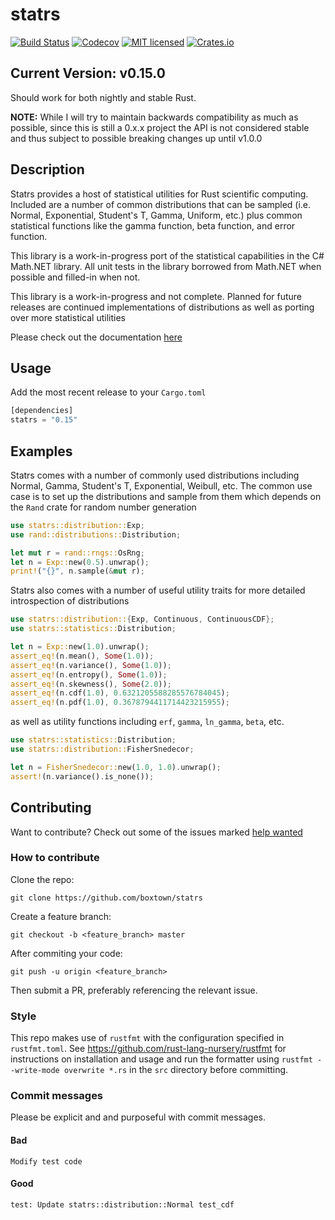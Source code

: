 # statrs

[![Build Status](https://travis-ci.org/boxtown/statrs.svg?branch=master)](https://travis-ci.org/boxtown/statrs)
[![Codecov](https://codecov.io/gh/boxtown/statrs/branch/master/graph/badge.svg)](https://codecov.io/gh/boxtown/statrs)
[![MIT licensed](https://img.shields.io/badge/license-MIT-blue.svg)](./LICENSE.md)
[![Crates.io](https://img.shields.io/crates/v/statrs.svg)](https://crates.io/crates/statrs)

## Current Version: v0.15.0

Should work for both nightly and stable Rust.

**NOTE:** While I will try to maintain backwards compatibility as much as possible, since this is still a 0.x.x project the API is not considered stable and thus subject to possible breaking changes up until v1.0.0

## Description

Statrs provides a host of statistical utilities for Rust scientific computing.
Included are a number of common distributions that can be sampled (i.e. Normal, Exponential,
Student's T, Gamma, Uniform, etc.) plus common statistical functions like the gamma function,
beta function, and error function.

This library is a work-in-progress port of the statistical capabilities
in the C# Math.NET library. All unit tests in the library borrowed from Math.NET when possible
and filled-in when not.

This library is a work-in-progress and not complete. Planned for future releases are continued implementations
of distributions as well as porting over more statistical utilities

Please check out the documentation [here](https://docs.rs/statrs/*/statrs/)

## Usage

Add the most recent release to your `Cargo.toml`

```Rust
[dependencies]
statrs = "0.15"
```
## Examples

Statrs comes with a number of commonly used distributions including Normal, Gamma, Student's T, Exponential, Weibull, etc.
The common use case is to set up the distributions and sample from them which depends on the `Rand` crate for random number generation

```Rust
use statrs::distribution::Exp;
use rand::distributions::Distribution;

let mut r = rand::rngs::OsRng;
let n = Exp::new(0.5).unwrap();
print!("{}", n.sample(&mut r);
```

Statrs also comes with a number of useful utility traits for more detailed introspection of distributions

```Rust
use statrs::distribution::{Exp, Continuous, ContinuousCDF};
use statrs::statistics::Distribution;

let n = Exp::new(1.0).unwrap();
assert_eq!(n.mean(), Some(1.0));
assert_eq!(n.variance(), Some(1.0));
assert_eq!(n.entropy(), Some(1.0));
assert_eq!(n.skewness(), Some(2.0));
assert_eq!(n.cdf(1.0), 0.6321205588285576784045);
assert_eq!(n.pdf(1.0), 0.3678794411714423215955);
```

as well as utility functions including `erf`, `gamma`, `ln_gamma`, `beta`, etc.

```Rust
use statrs::statistics::Distribution;
use statrs::distribution::FisherSnedecor;

let n = FisherSnedecor::new(1.0, 1.0).unwrap();
assert!(n.variance().is_none());
```

## Contributing

Want to contribute? Check out some of the issues marked [help wanted](https://github.com/boxtown/statrs/issues?q=is%3Aissue+is%3Aopen+label%3A%22help+wanted%22)

### How to contribute

Clone the repo:

```
git clone https://github.com/boxtown/statrs
```

Create a feature branch:

```
git checkout -b <feature_branch> master
```

After commiting your code:

```
git push -u origin <feature_branch>
```

Then submit a PR, preferably referencing the relevant issue.

### Style

This repo makes use of `rustfmt` with the configuration specified in `rustfmt.toml`.
See https://github.com/rust-lang-nursery/rustfmt for instructions on installation
and usage and run the formatter using `rustfmt --write-mode overwrite *.rs` in
the `src` directory before committing.

### Commit messages

Please be explicit and and purposeful with commit messages.

#### Bad

```
Modify test code
```

#### Good

```
test: Update statrs::distribution::Normal test_cdf
```
